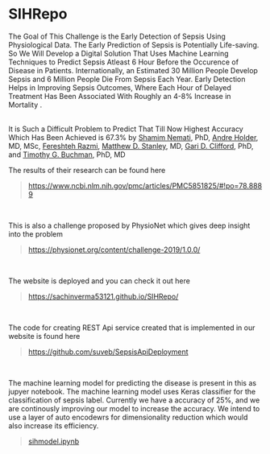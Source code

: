# SIHRepo

The Goal of This Challenge is the Early Detection of Sepsis Using Physiological Data. The Early Prediction of Sepsis is Potentially Life-saving. So We Will Develop a Digital Solution That Uses Machine Learning Techniques to Predict Sepsis Atleast 6 Hour Before the Occurence of Disease in Patients. Internationally, an Estimated 30 Million People Develop Sepsis and 6 Million People Die From Sepsis Each Year. Early Detection Helps in Improving Sepsis Outcomes, Where Each Hour of Delayed Treatment Has Been Associated With Roughly an 4-8% Increase in Mortality .
<br />
<br />

It is Such a Difficult Problem to Predict That Till Now Highest Accuracy Which Has Been Achieved is 67.3% by [Shamim Nemati](https://www.ncbi.nlm.nih.gov/pubmed/?term=Nemati%20S%5BAuthor%5D&cauthor=true&cauthor_uid=29286945 ), PhD, [Andre Holder](https://www.ncbi.nlm.nih.gov/pubmed/?term=Holder%20A%5BAuthor%5D&cauthor=true&cauthor_uid=29286945 ), MD, MSc, [Fereshteh Razmi](https://www.ncbi.nlm.nih.gov/pubmed/?term=Razmi%20F%5BAuthor%5D&cauthor=true&cauthor_uid=29286945 ), [Matthew D. Stanley](https://www.ncbi.nlm.nih.gov/pubmed/?term=Stanley%20MD%5BAuthor%5D&cauthor=true&cauthor_uid=29286945 ), MD, [Gari D. Clifford](https://www.ncbi.nlm.nih.gov/pubmed/?term=Clifford%20GD%5BAuthor%5D&cauthor=true&cauthor_uid=29286945 ), PhD, and [Timothy G. Buchman](https://www.ncbi.nlm.nih.gov/pubmed/?term=Buchman%20TG%5BAuthor%5D&cauthor=true&cauthor_uid=29286945 ), PhD, MD

The results of their research can be found here
> https://www.ncbi.nlm.nih.gov/pmc/articles/PMC5851825/#!po=78.8889

<br>

This is also a challenge proposed by PhysioNet which gives deep insight into the problem
> https://physionet.org/content/challenge-2019/1.0.0/

<br>

The website is deployed and you can check it out here
> https://sachinverma53121.github.io/SIHRepo/

<br>

The code for creating REST Api service created that is implemented in our website is found here
> https://github.com/suveb/SepsisApiDeployment

<br>

The machine learning model for predicting the disease is present in this as jupyer notebook.
The machine learning model uses Keras classifier for the classification of sepsis label. Currently we have a accuracy of 25%, and we are continously improving our model to increase the accuracy. We intend to use a layer of auto encodewrs for dimensionality reduction which would also increase its efficiency. 
> [sihmodel.ipynb](https://github.com/sourabhyadav999/SIHRepo/blob/master/sihmodel.ipynb )
